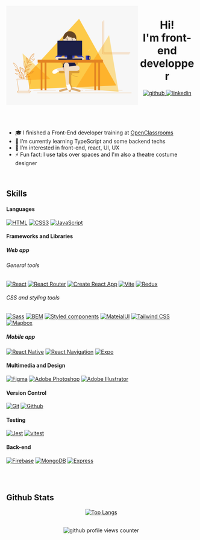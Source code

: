 <!---
SuperSandrine/SuperSandrine is a ✨ special ✨ repository because its `README.md` (this file) appears on your GitHub profile.
You can click the Preview link to take a look at your changes.
--->

<div id="header" >

  <img align="left" alt="GIF say hello" src="https://github.com/SuperSandrine/SuperSandrine/blob/main/woman-coder-say-hi.gif?raw=true" width="350" />

<div id="header-title" align="center">
  <h1>
    </br> Hi! </br> I'm front-end developper
  </h1>

  <a href="https://github.com/superSandrine" target="_blank">
    <img src=https://img.shields.io/badge/github-%2324292e.svg?&style=for-the-badge&logo=github&logoColor=white alt=github style="margin-bottom: 5px;" />
  </a>
  <a href="https://www.linkedin.com/in/sandrine-mestas-gleizes/" target="_blank">
    <img src=https://img.shields.io/badge/linkedin-%231E77B5.svg?&style=for-the-badge&logo=linkedin&logoColor=white alt=linkedin style="margin-bottom: 5px;" />
  </a>
  </br>
  </br>
  <img src="https://readme-typing-svg.herokuapp.com?font=Architects+Daughter&duration=3000&pause=200&color=414acf&center=true&vCenter=true&random=false&width=435&lines=I'm+Sandrine;freelance;working+remotely+since+2022" alt=""/>
  </div>
</div>
</br>
</br>


- 🎓 I finished a Front-End developer training at <a href="https://openclassrooms.com/en/paths/516-developpeur-dapplication-javascript-react">OpenClassrooms</a>
- 🌱 I’m currently learning TypeScript and some backend techs
- 👀 I’m interested in front-end, react, UI, UX
- ⚡ Fun fact: I use tabs over spaces and I'm also a theatre costume designer 

<br/>  


## Skills

#### Languages
[![HTML](https://img.shields.io/badge/html5%20-%23E34F26.svg?&style=for-the-badge&logo=html5&logoColor=white&labelColor=101010)](#)
[![CSS3](https://img.shields.io/badge/css3%20-%231572B6.svg?&style=for-the-badge&logo=css3&logoColor=white&labelColor=101010)](#)
[![JavaScript](https://img.shields.io/badge/JavaScript-F7DF1E?style=for-the-badge&logo=javascript&logoColor=white&labelColor=101010)](#)

#### Frameworks and Libraries
##### Web app 
###### General tools
[![React](https://img.shields.io/badge/react%20-61DAFB.svg?&style=for-the-badge&logo=react&logoColor=white&labelColor=101010)](#)
[![React Router](https://img.shields.io/badge/React%20Router-CA4245.svg?&style=for-the-badge&logo=reactRouter&logoColor=white&labelColor=101010)](#)
[![Create React App](https://img.shields.io/badge/Create%20React%20App-09D3AC.svg?&style=for-the-badge&logo=createReactApp&logoColor=white&labelColor=101010)](#)
[![Vite](https://img.shields.io/badge/vite%20-646CFF.svg?&style=for-the-badge&logo=vite&logoColor=white&labelColor=101010)](#) 
[![Redux](https://img.shields.io/badge/redux%20toolkit-764ABC.svg?&style=for-the-badge&logo=redux&logoColor=white&labelColor=101010)](#)
###### CSS and styling tools
[![Sass](https://img.shields.io/badge/Sass%20-CC6699.svg?&style=for-the-badge&logo=sass&logoColor=white&labelColor=101010)](#)
[![BEM](https://img.shields.io/badge/BEM%20-000000.svg?&style=for-the-badge&logo=bem&logoColor=white&labelColor=101010)](#)
[![Styled components](https://img.shields.io/badge/Styled%20components%20-DB7093.svg?&style=for-the-badge&logo=styled-components&logoColor=white&labelColor=101010)](#)
[![MateialUI](https://img.shields.io/badge/MaterialUI%20-007FFF.svg?&style=for-the-badge&logo=MUI&logoColor=white&labelColor=101010)](#)
[![Tailwind CSS](https://img.shields.io/badge/Tailwind%20CSS%20-06B6D4.svg?&style=for-the-badge&logo=tailwind%20css&logoColor=white&labelColor=101010)](#)
[![Mapbox](https://img.shields.io/badge/Mapbox%20-000000.svg?&style=for-the-badge&logo=mapbox&logoColor=white&labelColor=101010)](#)

##### Mobile app
[![React Native](https://img.shields.io/badge/react%20native-61DAFB.svg?&style=for-the-badge&logo=react&logoColor=white&labelColor=101010)](#)
[![React Navigation](https://img.shields.io/badge/react%20navigation-c2a1e2.svg?&style=for-the-badge&logo=react&logoColor=white&labelColor=101010)](#)
[![Expo](https://img.shields.io/badge/expo%20-101010.svg?&style=for-the-badge&logo=expo&logoColor=%white&labelColor=101010)](#)


#### Multimedia and Design

[![Figma](https://img.shields.io/badge/Figma-F24E1E.svg?&style=for-the-badge&logo=figma&logoColor=white&labelColor=101010)](#)
[![Adobe Photoshop](https://img.shields.io/badge/adobe%20photoshop%20-%2331A8FF.svg?&style=for-the-badge&logo=adobe%20photoshop&logoColor=white&labelColor=101010)](#)
[![Adobe Illustrator](https://img.shields.io/badge/adobe%20photoshop%20-FF9A00.svg?&style=for-the-badge&logo=adobe%20illustrator&logoColor=white&labelColor=101010)](#)


#### Version Control

[![Git](https://img.shields.io/badge/git%20-%23F05033.svg?&style=for-the-badge&logo=git&logoColor=white&labelColor=101010)](#)
[![Github](https://img.shields.io/badge/github%20-181717.svg?&style=for-the-badge&logo=github&logoColor=whit&logoColor=white&labelColor=101010)](#)

#### Testing

[![Jest](https://img.shields.io/badge/jest-ac425a.svg?&style=for-the-badge&logo=jest&logoColor=white&labelColor=101010)](#)
[![vitest](https://img.shields.io/badge/vitest-6E9F18.svg?&style=for-the-badge&logo=Vitest&logoColor=white&labelColor=101010)](#)

#### Back-end

[![Firebase](https://img.shields.io/badge/Firebase-FFCA28?style=for-the-badge&logo=firebase&logoColor=white&labelColor=101010)](#)
[![MongoDB](https://img.shields.io/badge/MongoDB-47A248?style=for-the-badge&logo=mongodb&logoColor=white&labelColor=101010)](#)
[![Express](https://img.shields.io/badge/Express-000000?style=for-the-badge&logo=express&logoColor=white&labelColor=101010)](#)


</br>
</br>

## Github Stats  


<div align="center">

[![Top Langs](https://github-readme-stats.vercel.app/api/top-langs/?username=SuperSandrine&layout=compact&title_color=260781&hide_border=true&border_radius=0&text_color=260781&bg_color=-30,ffffff,fff2bc,ffb500,ffe267,fff2bc,4f12ff,414acf)](https://github.com/SuperSandrine/github-readme-stats)


</div>  

<br/>  
<div align="center">
<img src="https://komarev.com/ghpvc/?username=SuperSandrine&&style=for-the-badge&color=414acf" alt="github profile views counter" />
</div>  


